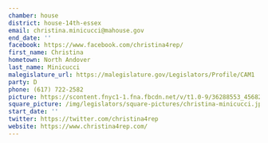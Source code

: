 ```yaml
---
chamber: house
district: house-14th-essex
email: christina.minicucci@mahouse.gov
end_date: ''
facebook: https://www.facebook.com/christina4rep/
first_name: Christina
hometown: North Andover
last_name: Minicucci
malegislature_url: https://malegislature.gov/Legislators/Profile/CAM1
party: D
phone: (617) 722-2582
picture: https://scontent.fnyc1-1.fna.fbcdn.net/v/t1.0-9/36288553_456829908097465_6963358836950302720_n.jpg?_nc_cat=103&_nc_ht=scontent.fnyc1-1.fna&oh=09389393efef450ccd97b917a003af90&oe=5C90875F
square_picture: /img/legislators/square-pictures/christina-minicucci.jpg
start_date: ''
twitter: https://twitter.com/christina4rep
website: https://www.christina4rep.com/
---
```

